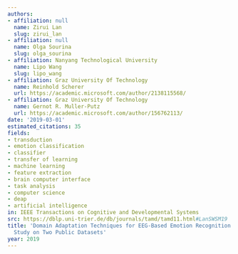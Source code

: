 ```yaml
---
authors:
- affiliation: null
  name: Zirui Lan
  slug: zirui_lan
- affiliation: null
  name: Olga Sourina
  slug: olga_sourina
- affiliation: Nanyang Technological University
  name: Lipo Wang
  slug: lipo_wang
- affiliation: Graz University Of Technology
  name: Reinhold Scherer
  url: https://academic.microsoft.com/author/2138115568/
- affiliation: Graz University Of Technology
  name: Gernot R. Muller-Putz
  url: https://academic.microsoft.com/author/156762113/
date: '2019-03-01'
estimated_citations: 35
fields:
- transduction
- emotion classification
- classifier
- transfer of learning
- machine learning
- feature extraction
- brain computer interface
- task analysis
- computer science
- deap
- artificial intelligence
in: IEEE Transactions on Cognitive and Developmental Systems
src: https://dblp.uni-trier.de/db/journals/tamd/tamd11.html#LanSWSM19
title: 'Domain Adaptation Techniques for EEG-Based Emotion Recognition: A Comparative
  Study on Two Public Datasets'
year: 2019
---
```

